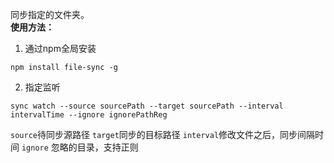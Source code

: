 同步指定的文件夹。  
**使用方法：**  
1. 通过npm全局安装
```shell
npm install file-sync -g
```
2. 指定监听
```shell
sync watch --source sourcePath --target sourcePath --interval intervalTime --ignore ignorePathReg
```
`source`待同步源路径
`target`同步的目标路径
`interval`修改文件之后，同步间隔时间
`ignore` 忽略的目录，支持正则